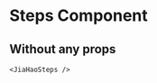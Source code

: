 <script setup lang="ts">
import {JiaHaoSteps} from 'jiahao-vue'
</script>

# Steps Component

## Without any props

<JiaHaoSteps/>

```vue
<JiaHaoSteps />
```
